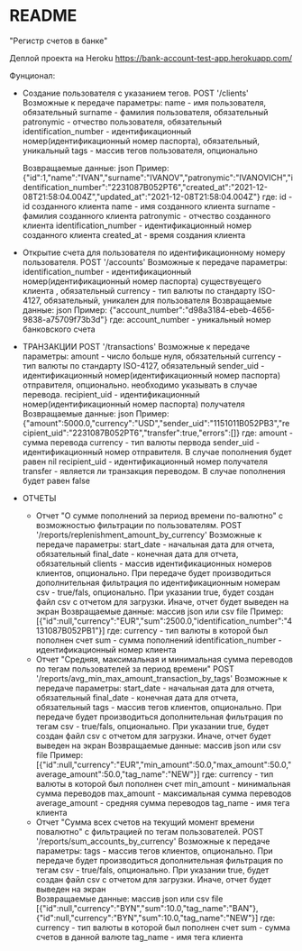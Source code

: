 # README

"Регистр счетов в банке"

Деплой проекта на Heroku
  https://bank-account-test-app.herokuapp.com/

Фунционал:

- Создание пользователя с указанием тегов.
   POST '/clients'
   Возможные к передаче параметры:
     name                  - имя пользователя, обязательный
     surname               - фамилия пользователя, обязательный
     patronymic            - отчество пользователя, обязательный
     identification_number - идентификационный номер(идентификационный номер паспорта), обязательный, уникальный 
     tags - массив тегов пользователя, опционально
     
   Возвращаемые данные: json
   Пример:
   {"id":1,"name":"IVAN","surname":"IVANOV","patronymic":"IVANOVICH","identification_number":"2231087B052PT6","created_at":"2021-12-08T21:58:04.004Z","updated_at":"2021-12-08T21:58:04.004Z"}
    где:
      id                    - id созданного клиента
      name                  - имя созданного клиента
      surname               - фамилия созданного клиента
      patronymic            - отчество созданного клиента
      identification_number - идентификационный номер созданного клиента 
      created_at            - время создания клиента
   
- Открытие счета для пользователя по идентификационному номеру пользователя.
    POST '/accounts'
    Возможные к передаче параметры:
      identification_number - идентификационный номер(идентификационный номер паспорта) существуещего клиента , обязательный
      currency              - тип валюты по стандарту ISO-4127, обязательный, уникален для пользователя
    Возвращаемые данные: json
    Пример: 
    {"account_number":"d98a3184-ebeb-4656-9838-a75709f73b3d"}
      где:
       account_number - уникальный номер банковского счета
      

- ТРАНЗАКЦИИ
    POST '/transactions'
    Возможные к передаче параметры:
      amount        - число больше нуля, обязательный
      currency      - тип валюты по стандарту ISO-4127, обязательный
      sender_uid    - идентификационный номер(идентификационный номер паспорта) отправителя, опционально. необходимо указывать в случае перевода.
      recipient_uid - идентификационный номер(идентификационный номер паспорта) получателя
    Возвращаемые данные: json
    Пример: 
    {"amount":5000.0,"currency":"USD","sender_uid":"1151011B052PB3","recipient_uid":"2231087B052PT6","transfer":true,"errors":[]}
      где:
       amount        - сумма перевода
       currency      - тип валюты первода
       sender_uid    - идентификационный номер отправителя. В случае пополнения будет равен nil
       recipient_uid - идентификационный номер получателя
       transfer      - является ли транзакция переводом. В случае пополнения будет равен false
       
- ОТЧЕТЫ
   - Отчет "О сумме пополнений за период времени по-валютно" с возможностью фильтрации по пользователям.
       POST '/reports/replenishment_amount_by_currency'
         Возможные к передаче параметры:
           start_date - начальная дата для отчета, обязательный
           final_date - конечная дата для отчета, обязательный
           clients    - массив идентификационных номеров клиентов, опционально. При передаче будет производиться дополнительная фильтрация по идентификационным номерам
           csv        - true/fals, опционально. При указании true, будет создан файл csv с отчетом для загрузки. Иначе, отчет будет выведен на экран
         Возвращаемые данные: массив json или csv file
         Пример:  [{"id":null,"currency":"EUR","sum":2500.0,"identification_number":"4131087B052PB1"}]
           где:
             currency              - тип валюты в которой был пополнен счет
             sum                   - сумма пополнений
             identification_number - идентификационный номер клиента
   - Отчет "Средняя, максимальная и минимальная сумма переводов по тегам пользователей за период времени"
       POST '/reports/avg_min_max_amount_transaction_by_tags'
         Возможные к передаче параметры:
           start_date - начальная дата для отчета, обязательный
           final_date - конечная дата для отчета, обязательный
           tags       - массив тегов клиентов, опционально. При передаче будет производиться дополнительная фильтрация по тегам
           csv        - true/fals, опционально. При указании true, будет создан файл csv с отчетом для загрузки. Иначе, отчет будет выведен на экран
         Возвращаемые данные: массив json или csv file
           Пример:  [{"id":null,"currency":"EUR","min_amount":50.0,"max_amount":50.0,"average_amount":50.0,"tag_name":"NEW"}]
           где:
             currency       - тип валюты в которой был пополнен счет
             min_amount     - минимальная сумма переводов
             max_amount     - максимальная сумма переводов
             average_amount - средняя сумма переводов
             tag_name       - имя тега клиента
   - Отчет "Сумма всех счетов на текущий момент времени повалютно" с фильтрацией по тегам пользователей.
       POST '/reports/sum_accounts_by_currency'
         Возможные к передаче параметры:
           tags       - массив тегов клиентов, опционально. При передаче будет производиться дополнительная фильтрация по тегам
           csv        - true/fals, опционально. При указании true, будет создан файл csv с отчетом для загрузки. Иначе, отчет будет выведен на экран       
         Возвращаемые данные: массив json или csv file 
           [{"id":null,"currency":"BYN","sum":10.0,"tag_name":"BAN"},{"id":null,"currency":"BYN","sum":10.0,"tag_name":"NEW"}]
             где:
               currency - тип валюты в которой был пополнен счет
               sum      - сумма счетов в данной валюте
               tag_name - имя тега клиента
                  
     
       
      
